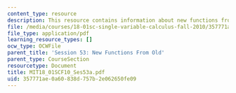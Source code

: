 ```yaml
---
content_type: resource
description: This resource contains information about new functions from old.
file: /media/courses/18-01sc-single-variable-calculus-fall-2010/357771ae0a60838d757b2e062650fe09_MIT18_01SCF10_Ses53a.pdf
file_type: application/pdf
learning_resource_types: []
ocw_type: OCWFile
parent_title: 'Session 53: New Functions From Old'
parent_type: CourseSection
resourcetype: Document
title: MIT18_01SCF10_Ses53a.pdf
uid: 357771ae-0a60-838d-757b-2e062650fe09
---
```

